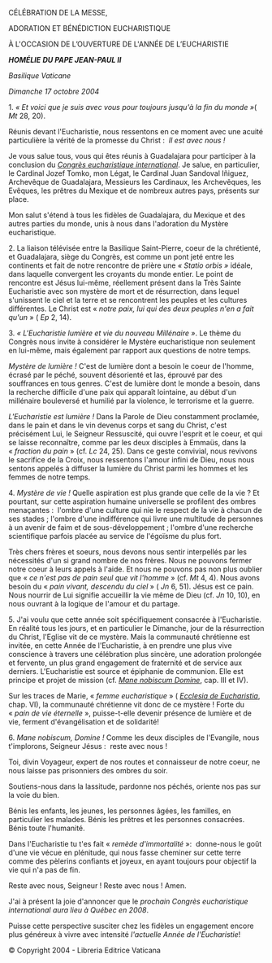 CÉLÉBRATION DE LA MESSE,

ADORATION ET BÉNÉDICTION EUCHARISTIQUE

À L'OCCASION DE L’OUVERTURE DE L'ANNÉE DE L’EUCHARISTIE

***HOMÉLIE*** ***DU PAPE JEAN-PAUL II***

*Basilique Vaticane*

*Dimanche 17 octobre 2004*

1. *« *Et voici que je suis avec vous pour toujours jusqu'à la fin du monde* »*( *Mt* 28, 20).

Réunis devant l'Eucharistie, nous ressentons en ce moment avec une acuité particulière la vérité de la promesse du Christ :  *Il est avec nous !*

Je vous salue tous, vous qui êtes réunis à Guadalajara pour participer à la conclusion du *[Congrès eucharistique international](http://www.vatican.va/roman_curia/pont_committees/eucharist-congr/documents/rc_committ_euchar_doc_20021009_48-cong_fr.html)*. Je salue, en particulier, le Cardinal Jozef Tomko, mon Légat, le Cardinal Juan Sandoval Iñiguez, Archevêque de Guadalajara, Messieurs les Cardinaux, les Archevêques, les Evêques, les prêtres du Mexique et de nombreux autres pays, présents sur place.

Mon salut s'étend à tous les fidèles de Guadalajara, du Mexique et des autres parties du monde, unis à nous dans l'adoration du Mystère eucharistique.

2. La liaison télévisée entre la Basilique Saint-Pierre, coeur de la chrétienté, et Guadalajara, siège du Congrès, est comme un pont jeté entre les continents et fait de notre rencontre de prière une *« *Statio orbis* »* idéale, dans laquelle convergent les croyants du monde entier. Le point de rencontre est Jésus lui-même, réellement présent dans la Très Sainte Eucharistie avec son mystère de mort et de résurrection, dans lequel s'unissent le ciel et la terre et se rencontrent les peuples et les cultures différentes. Le Christ est « *notre paix, lui qui des deux peuples n'en a fait qu'un* » ( *Ep* 2, 14).

3. *« *L'Eucharistie lumière et vie du nouveau Millénaire* »*. Le thème du Congrès nous invite à considérer le Mystère eucharistique non seulement en lui-même, mais également par rapport aux questions de notre temps.

*Mystère de lumière !* C'est de lumière dont a besoin le coeur de l'homme, écrasé par le péché, souvent désorienté et las, éprouvé par des souffrances en tous genres. C'est de lumière dont le monde a besoin, dans la recherche difficile d'une paix qui apparaît lointaine, au début d'un millénaire bouleversé et humilié par la violence, le terrorisme et la guerre.

*L'Eucharistie est lumière !* Dans la Parole de Dieu constamment proclamée, dans le pain et dans le vin devenus corps et sang du Christ, c'est précisément Lui, le Seigneur Ressuscité, qui ouvre l'esprit et le coeur, et qui se laisse reconnaître, comme par les deux disciples à Emmaüs, dans la « *fraction du pain* » (cf. *Lc* 24, 25). Dans ce geste convivial, nous revivons le sacrifice de la Croix, nous ressentons l'amour infini de Dieu, nous nous sentons appelés à diffuser la lumière du Christ parmi les hommes et les femmes de notre temps.

4. *Mystère de vie !* Quelle aspiration est plus grande que celle de la vie ? Et pourtant, sur cette aspiration humaine universelle se profilent des ombres menaçantes :  l'ombre d'une culture qui nie le respect de la vie à chacun de ses stades ; l'ombre d'une indifférence qui livre une multitude de personnes à un avenir de faim et de sous-développement ; l'ombre d'une recherche scientifique parfois placée au service de l'égoïsme du plus fort.

Très chers frères et soeurs, nous devons nous sentir interpellés par les nécessités d'un si grand nombre de nos frères. Nous ne pouvons fermer notre coeur à leurs appels à l'aide. Et nous ne pouvons pas non plus oublier que « *ce n'est pas de pain seul que vit l'homme* » (cf. *Mt* 4, 4). Nous avons besoin du « *pain vivant, descendu du ciel* » ( *Jn* 6, 51). Jésus est ce pain. Nous nourrir de Lui signifie accueillir la vie même de Dieu (cf. *Jn* 10, 10), en nous ouvrant à la logique de l'amour et du partage.

5. J'ai voulu que cette année soit spécifiquement consacrée à l'Eucharistie. En réalité tous les jours, et en particulier le Dimanche, jour de la résurrection du Christ, l'Eglise vit de ce mystère. Mais la communauté chrétienne est invitée, en cette Année de l'Eucharistie, à en prendre une plus vive conscience à travers une célébration plus sincère, une adoration prolongée et fervente, un plus grand engagement de fraternité et de service aux derniers. L'Eucharistie est source et épiphanie de communion. Elle est principe et projet de mission (cf. [*Mane* *nobiscum Domine*](/content/john-paul-ii/fr/apost_letters/documents/hf_jp-ii_apl_20041008_mane-nobiscum-domine.html), cap. III et IV).

Sur les traces de Marie, « *femme eucharistique* » ( *[Ecclesia de Eucharistia](http://www.vatican.va/edocs/FRA0344/_INDEX.HTM)*, chap. VI), la communauté chrétienne vit donc de ce mystère ! Forte du « *pain de vie éternelle* », puisse-t-elle devenir présence de lumière et de vie, ferment d'évangélisation et de solidarité!

6. *Mane nobiscum, Domine !* Comme les deux disciples de l'Evangile, nous t'implorons, Seigneur Jésus :  reste avec nous !

Toi, divin Voyageur, expert de nos routes et connaisseur de notre coeur, ne nous laisse pas prisonniers des ombres du soir.

Soutiens-nous dans la lassitude, pardonne nos péchés, oriente nos pas sur la voie du bien.

Bénis les enfants, les jeunes, les personnes âgées, les familles, en particulier les malades. Bénis les prêtres et les personnes consacrées. Bénis toute l'humanité.

Dans l'Eucharistie tu t'es fait « *remède d'immortalité* »:  donne-nous le goût d'une vie vécue en plénitude, qui nous fasse cheminer sur cette terre comme des pèlerins confiants et joyeux, en ayant toujours pour objectif la vie qui n'a pas de fin.

Reste avec nous, Seigneur ! Reste avec nous ! Amen.

J'ai à présent la joie d'annoncer que le *prochain Congrès eucharistique international aura lieu à Québec en 2008*.

Puisse cette perspective susciter chez les fidèles un engagement encore plus généreux à vivre avec intensité *l'actuelle* *Année de l'Eucharistie*!

© Copyright 2004 - Libreria Editrice Vaticana